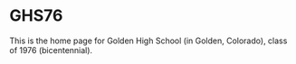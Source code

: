 # GHS76
This is the home page for Golden High School (in Golden, Colorado), class of 1976 (bicentennial).
